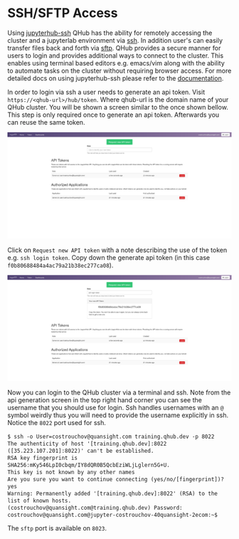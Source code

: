 # SSH/SFTP Access

Using [jupyterhub-ssh](https://github.com/yuvipanda/jupyterhub-ssh)
QHub has the ability for remotely accessing the cluster and a
jupyterlab environment via
[ssh](https://en.wikipedia.org/wiki/Secure_Shell). In addition user's
can easily transfer files back and forth via
[sftp](https://en.wikipedia.org/wiki/SSH_File_Transfer_Protocol). QHub
provides a secure manner for users to login and provides additional
ways to connect to the cluster. This enables using terminal based
editors e.g. emacs/vim along with the ability to automate tasks on the
cluster without requiring browser access. For more detailed docs on
using jupyterhub-ssh please refer to the
[documentation](https://jupyterhub-ssh.readthedocs.io/en/latest/index.html).

In order to login via ssh a user needs to generate an api token. Visit
`https://<qhub-url>/hub/token`. Where qhub-url is the domain name of
your QHub cluster. You will be shown a screen similar to the once
shown bellow. This step is only required once to generate an api
token. Afterwards you can reuse the same token.

![qhub api token](../images/qhub_api_token.png)

Click on `Request new API token` with a note describing the use of the
token e.g. `ssh login token`. Copy down the generate api token (in
this case ` f0b80688484a4ac79a21b38ec277ca08 `).

![qhub api token generated](../images/qhub_api_token_generated.png)

Now you can login to the QHub cluster via a terminal and ssh. Note
from the api generation screen in the top right hand corner you can
see the username that you should use for login. Ssh handles usernames
with an `@` symbol weirdly thus you will need to provide the username
explicitly in ssh. Notice the `8022` port used for ssh.

```
$ ssh -o User=costrouchov@quansight.com training.qhub.dev -p 8022 
The authenticity of host '[training.qhub.dev]:8022 ([35.223.107.201]:8022)' can't be established.
RSA key fingerprint is SHA256:mKy546LpI0cbqm/IY8dQR0B5QcbEziWLjLglern5G+U.
This key is not known by any other names
Are you sure you want to continue connecting (yes/no/[fingerprint])? yes
Warning: Permanently added '[training.qhub.dev]:8022' (RSA) to the list of known hosts.
(costrouchov@quansight.com@training.qhub.dev) Password:
costrouchov@quansight.com@jupyter-costrouchov-40quansight-2ecom:~$ 
```

The `sftp` port is available on `8023`.
